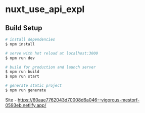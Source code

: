 # nuxt_use_api_expl

## Build Setup

```bash
# install dependencies
$ npm install

# serve with hot reload at localhost:3000
$ npm run dev

# build for production and launch server
$ npm run build
$ npm run start

# generate static project
$ npm run generate
```

Site - https://60aae7762043d70008d6a046--vigorous-mestorf-0593eb.netlify.app/
